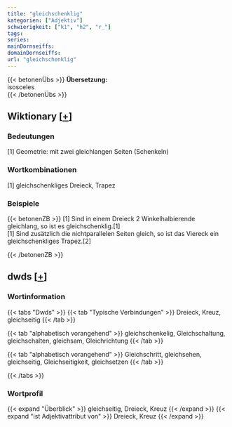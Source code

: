 ```yaml
---
title: "gleichschenklig"
kategorien: ["Adjektiv"]
schwierigkeit: ["k1", "h2", "r_"]
tags:
series:
mainDornseiffs:
domainDornseiffs:
url: "gleichschenklig"
---
```


{{< betonenÜbs >}}
**Übersetzung:**  
isosceles  
{{< /betonenÜbs >}}

## Wiktionary [[+](https://de.wiktionary.org/wiki/gleichschenklig)]

### Bedeutungen
[1] Geometrie: mit zwei gleichlangen Seiten (Schenkeln)  

### Wortkombinationen
[1] gleichschenkliges Dreieck, Trapez  

### Beispiele
{{< betonenZB >}}
[1] Sind in einem Dreieck 2 Winkelhalbierende gleichlang, so ist es gleichschenklig.[1]  
[1] Sind zusätzlich die nichtparallelen Seiten gleich, so ist das Viereck ein gleichschenkliges Trapez.[2]  

{{< /betonenZB >}}


## dwds [[+](https://www.dwds.de/wb/gleichschenklig)]

### Wortinformation
{{< tabs "Dwds" >}}
{{< tab "Typische Verbindungen" >}}
Dreieck, Kreuz, gleichseitig
{{< /tab >}}

{{< tab "alphabetisch vorangehend" >}}
gleichschenkelig, Gleichschaltung, gleichschalten, gleichsam, Gleichrichtung
{{< /tab >}}

{{< tab "alphabetisch vorangehend" >}}
Gleichschritt, gleichsehen, gleichseitig, Gleichseitigkeit, gleichsetzen
{{< /tab >}}

{{< /tabs >}}

### Wortprofil
{{< expand "Überblick" >}} gleichseitig, Dreieck, Kreuz {{< /expand >}}
{{< expand "ist Adjektivattribut von" >}} Dreieck, Kreuz {{< /expand >}}


